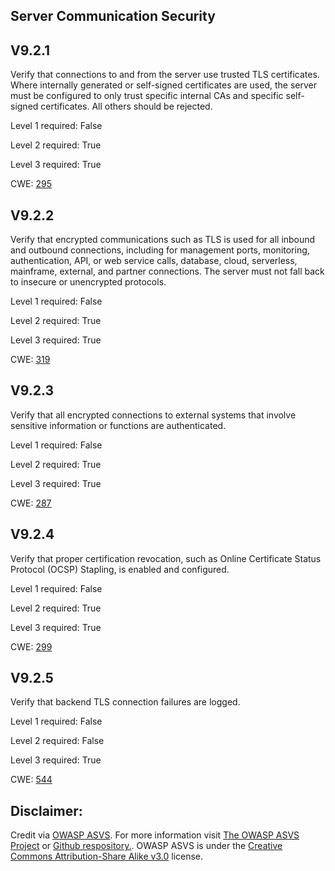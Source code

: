 ##  Server Communication Security

## V9.2.1

Verify that connections to and from the server use trusted TLS certificates. Where internally generated or self-signed certificates are used, the server must be configured to only trust specific internal CAs and specific self-signed certificates. All others should be rejected.

Level 1 required: False

Level 2 required: True

Level 3 required: True

CWE: [295](https://cwe.mitre.org/data/definitions/295)

## V9.2.2

Verify that encrypted communications such as TLS is used for all inbound and outbound connections, including for management ports, monitoring, authentication, API, or web service calls, database, cloud, serverless, mainframe, external, and partner connections. The server must not fall back to insecure or unencrypted protocols.

Level 1 required: False

Level 2 required: True

Level 3 required: True

CWE: [319](https://cwe.mitre.org/data/definitions/319)

## V9.2.3

Verify that all encrypted connections to external systems that involve sensitive information or functions are authenticated.

Level 1 required: False

Level 2 required: True

Level 3 required: True

CWE: [287](https://cwe.mitre.org/data/definitions/287)

## V9.2.4

Verify that proper certification revocation, such as Online Certificate Status Protocol (OCSP) Stapling, is enabled and configured.

Level 1 required: False

Level 2 required: True

Level 3 required: True

CWE: [299](https://cwe.mitre.org/data/definitions/299)

## V9.2.5

Verify that backend TLS connection failures are logged.

Level 1 required: False

Level 2 required: False

Level 3 required: True

CWE: [544](https://cwe.mitre.org/data/definitions/544)



## Disclaimer:

Credit via [OWASP ASVS](https://owasp.org/www-project-application-security-verification-standard/). For more information visit [The OWASP ASVS Project](https://owasp.org/www-project-application-security-verification-standard/) or [Github respository.](https://github.com/OWASP/ASVS). OWASP ASVS is under the [Creative Commons Attribution-Share Alike v3.0](https://creativecommons.org/licenses/by-sa/3.0/) license.
